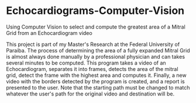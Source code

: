 # Echocardiograms-Computer-Vision
Using Computer Vision to select and compute the greatest area of a Mitral Grid from an Echocardiogram video

This project is part of my Master's Research at the Federal University of Paraiba. The process of determining the area of a fully expanded Mitral Grid is almost always done manually by a professional physician and can takes several minutes to be computed. This program takes a video of an Echocardiogram, separates it into frames, detects the area of the mitral grid, detect the frame with the highest area and computes it. Finally, a new video with the borders detected by the program is created, and a report is presented to the user. Note that the starting path must be changed to match whatever the user's path for the original video and destination will be. 
